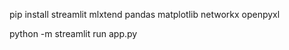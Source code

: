 pip install streamlit mlxtend pandas matplotlib networkx openpyxl




python -m streamlit run app.py 
